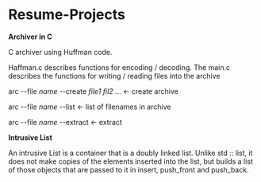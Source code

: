 # Resume-Projects

**Archiver in C**

C archiver using Huffman code.

Haffman.c describes functions for encoding / decoding. The main.c describes the functions for writing / reading files into the archive

arc --file *name* --create *file1* *fil2* ... <- create archive

arc --file *name* --list <- list of filenames in archive

arc --file *name* --extract <- extract 

**Intrusive List**

An intrusive List is a container that is a doubly linked list. Unlike std :: list, it does not make copies of the elements inserted into the list, but builds a list of those objects that are passed to it in insert, push_front and push_back.
